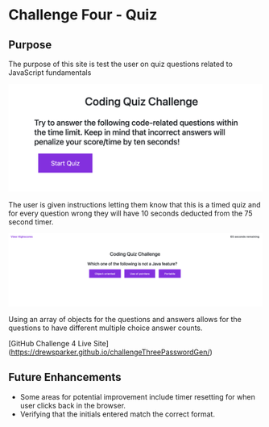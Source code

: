 # Challenge Four - Quiz

## Purpose
The purpose of this site is test the user on quiz questions related to JavaScript fundamentals

![direction](assets/images/direction.png)

The user is given instructions letting them know that this is a timed quiz and for every question wrong they will have 10 seconds deducted from the 75 second timer. 

![quiz](assets/images/quiz.png)

Using an array of objects for the questions and answers allows for the questions to have different multiple choice answer counts.

[GitHub Challenge 4 Live Site] 
(https://drewsparker.github.io/challengeThreePasswordGen/)

## Future Enhancements
- Some areas for potential improvement include timer resetting for when user clicks back in the browser.
- Verifying that the initials entered match the correct format.
